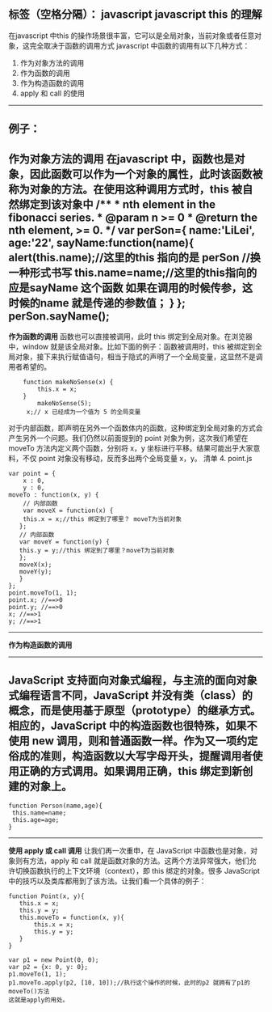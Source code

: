 ﻿
标签（空格分隔）： javascript
javascript this 的理解
---
在javascript 中this 的操作场景很丰富，它可以是全局对象，当前对象或者任意对象，这完全取决于函数的调用方式
javascript 中函数的调用有以下几种方式：
 1. 作为对象方法的调用
 2. 作为函数的调用
 3. 作为构造函数的调用
 4. apply 和 call 的使用
----------
例子：
----------
**作为对象方法的调用**
在javascript 中，函数也是对象，因此函数可以作为一个对象的属性，此时该函数被称为对象的方法。在使用这种调用方式时，this 被自然绑定到该对象中
        /**
        * nth element in the fibonacci series.
        * @param n >= 0
        * @return the nth element, >= 0.
        */
        var perSon={
          name:'LiLei',
          age:'22',
          sayName:function(name){
           alert(this.name);//这里的this 指向的是 perSon
           //换一种形式书写 
            this.name=name;//这里的this指向的应是sayName 这个函数 
             如果在调用的时候传参，这时候的name 就是传递的参数值；
         }
        };
        perSon.sayName();
----------
**作为函数的调用**
函数也可以直接被调用，此时 this 绑定到全局对象。在浏览器中，window 就是该全局对象。比如下面的例子：函数被调用时，this 被绑定到全局对象，接下来执行赋值语句，相当于隐式的声明了一个全局变量，这显然不是调用者希望的。

        function makeNoSense(x) { 
            this.x = x; 
        } 
            makeNoSense(5); 
         x;// x 已经成为一个值为 5 的全局变量

对于内部函数，即声明在另外一个函数体内的函数，这种绑定到全局对象的方式会产生另外一个问题。我们仍然以前面提到的 point 对象为例，这次我们希望在 moveTo 方法内定义两个函数，分别将 x，y 坐标进行平移。结果可能出乎大家意料，不仅 point 对象没有移动，反而多出两个全局变量 x，y。
清单 4. point.js

    var point = { 
        x : 0, 
        y : 0, 
    moveTo : function(x, y) { 
        // 内部函数
        var moveX = function(x) { 
        this.x = x;//this 绑定到了哪里？ moveT为当前对象
       }; 
       // 内部函数
       var moveY = function(y) { 
       this.y = y;//this 绑定到了哪里？moveT为当前对象
       }; 
       moveX(x); 
       moveY(y); 
       } 
    }; 
    point.moveTo(1, 1); 
    point.x; //==>0 
    point.y; //==>0 
    x; //==>1 
    y; //==>1

----------


**作为构造函数的调用**


----------


JavaScript 支持面向对象式编程，与主流的面向对象式编程语言不同，JavaScript 并没有类（class）的概念，而是使用基于原型（prototype）的继承方式。相应的，JavaScript 中的构造函数也很特殊，如果不使用 new 调用，则和普通函数一样。作为又一项约定俗成的准则，**构造函数以大写字母开头**，提醒调用者使用正确的方式调用。如果调用正确，this 绑定到新创建的对象上。
----------

    function Person(name,age){
     this.name=name;
     this.age=age;
    }

----------
**使用 apply 或 call 调用**
让我们再一次重申，在 JavaScript 中函数也是对象，对象则有方法，apply 和 call 就是函数对象的方法。这两个方法异常强大，他们允许切换函数执行的上下文环境（context），即 this 绑定的对象。很多 JavaScript 中的技巧以及类库都用到了该方法。让我们看一个具体的例子：

    function Point(x, y){ 
       this.x = x; 
       this.y = y; 
       this.moveTo = function(x, y){ 
           this.x = x; 
           this.y = y; 
       } 
    } 
     
    var p1 = new Point(0, 0); 
    var p2 = {x: 0, y: 0}; 
    p1.moveTo(1, 1); 
    p1.moveTo.apply(p2, [10, 10]);//执行这个操作的时候，此时的p2 就拥有了p1的moveTo()方法
    这就是apply的用处。

 



